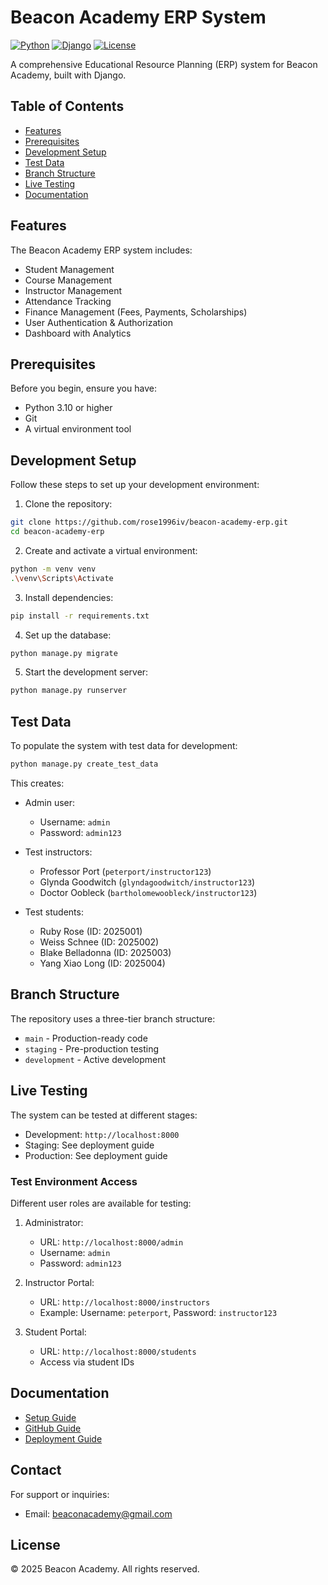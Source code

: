 # Beacon Academy ERP System

[![Python](https://img.shields.io/badge/Python-3.10+-blue.svg)](https://www.python.org/downloads/)
[![Django](https://img.shields.io/badge/Django-4.0+-green.svg)](https://www.djangoproject.com/)
[![License](https://img.shields.io/badge/License-Proprietary-red.svg)](LICENSE)

A comprehensive Educational Resource Planning (ERP) system for Beacon Academy, built with Django.

## Table of Contents

- [Features](#features)
- [Prerequisites](#prerequisites)
- [Development Setup](#development-setup)
- [Test Data](#test-data)
- [Branch Structure](#branch-structure)
- [Live Testing](#live-testing)
- [Documentation](#documentation)

## Features

The Beacon Academy ERP system includes:

- Student Management
- Course Management
- Instructor Management
- Attendance Tracking
- Finance Management (Fees, Payments, Scholarships)
- User Authentication & Authorization
- Dashboard with Analytics

## Prerequisites

Before you begin, ensure you have:

- Python 3.10 or higher
- Git
- A virtual environment tool

## Development Setup

Follow these steps to set up your development environment:

1. Clone the repository:

```bash
git clone https://github.com/rose1996iv/beacon-academy-erp.git
cd beacon-academy-erp
```

2. Create and activate a virtual environment:

```bash
python -m venv venv
.\venv\Scripts\Activate
```

3. Install dependencies:

```bash
pip install -r requirements.txt
```

4. Set up the database:

```bash
python manage.py migrate
```

5. Start the development server:

```bash
python manage.py runserver
```

## Test Data

To populate the system with test data for development:

```bash
python manage.py create_test_data
```

This creates:

- Admin user:
  - Username: `admin`
  - Password: `admin123`

- Test instructors:
  - Professor Port (`peterport/instructor123`)
  - Glynda Goodwitch (`glyndagoodwitch/instructor123`)
  - Doctor Oobleck (`bartholomewoobleck/instructor123`)

- Test students:
  - Ruby Rose (ID: 2025001)
  - Weiss Schnee (ID: 2025002)
  - Blake Belladonna (ID: 2025003)
  - Yang Xiao Long (ID: 2025004)

## Branch Structure

The repository uses a three-tier branch structure:

- `main` - Production-ready code
- `staging` - Pre-production testing
- `development` - Active development

## Live Testing

The system can be tested at different stages:

- Development: `http://localhost:8000`
- Staging: See deployment guide
- Production: See deployment guide

### Test Environment Access

Different user roles are available for testing:

1. Administrator:
   - URL: `http://localhost:8000/admin`
   - Username: `admin`
   - Password: `admin123`

2. Instructor Portal:
   - URL: `http://localhost:8000/instructors`
   - Example: Username: `peterport`, Password: `instructor123`

3. Student Portal:
   - URL: `http://localhost:8000/students`
   - Access via student IDs

## Documentation

- [Setup Guide](SETUP_GUIDE.md)
- [GitHub Guide](GITHUB_GUIDE.md)
- [Deployment Guide](DEPLOYMENT.md)

## Contact

For support or inquiries:
- Email: beaconacademy@gmail.com

## License

© 2025 Beacon Academy. All rights reserved.
